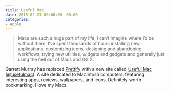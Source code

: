 ```yaml
---
title: Useful Mac
date: 2015-02-23 00:00:00 -08:00
categories:
- Apple
---
```


<blockquote>
Macs are such a huge part of my life, I can’t imagine where I’d be without them. I’ve spent thousands of hours installing new applications, customizing icons, designing and abandoning workflows, trying new utilities, widgets and gadgets and generally just using the hell out of Macs and OS X.
</blockquote>

<p>
Garrett Murray has replaced <a href="http://prettifyit.com/">Prettify</a> with a new site called <a href="http://usefulmac.com/">Useful Mac</a> (<a href="http://twitter.com/usefulmac">@usefulmac</a>). A site dedicated to Macintosh computers; featuring interesting apps, reviews, wallpapers, and icons. Definitely worth bookmarking. I love my Macs.
</p>
